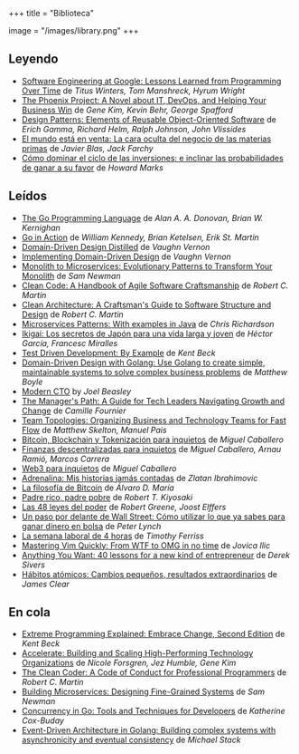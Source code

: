 +++
title = "Biblioteca"

image = "/images/library.png"
+++

## Leyendo

- [Software Engineering at Google: Lessons Learned from Programming Over Time](https://amzn.to/3TgWORq) de _Titus Winters, Tom Manshreck, Hyrum Wright_
- [The Phoenix Project: A Novel about IT, DevOps, and Helping Your Business Win](https://amzn.to/3TD3jPG) de _Gene Kim, Kevin Behr, George Spafford_
- [Design Patterns: Elements of Reusable Object-Oriented Software](https://amzn.to/3Visatg) de _Erich Gamma, Richard Helm, Ralph Johnson, John Vlissides_
- [El mundo está en venta: La cara oculta del negocio de las materias primas](https://amzn.to/4bDdQk9) de _Javier Blas, Jack Farchy_
- [Cómo dominar el ciclo de las inversiones: e inclinar las probabilidades de ganar a su favor](https://amzn.to/3Xoriof) de _Howard Marks_

## Leídos

- [The Go Programming Language](https://amzn.to/3IYfy3r) de _Alan A. A. Donovan, Brian W. Kernighan_
- [Go in Action](https://amzn.to/3PoQg1U) de _William Kennedy, Brian Ketelsen, Erik St. Martin_
- [Domain-Driven Design Distilled](https://amzn.to/3v2IaFn) de _Vaughn Vernon_
- [Implementing Domain-Driven Design](https://amzn.to/3TCVbPm) de _Vaughn Vernon_
- [Monolith to Microservices: Evolutionary Patterns to Transform Your Monolith](https://amzn.to/3v43fzd) de _Sam Newman_
- [Clean Code: A Handbook of Agile Software Craftsmanship](https://amzn.to/3wTEOEZ) de _Robert C. Martin_
- [Clean Architecture: A Craftsman's Guide to Software Structure and Design](https://amzn.to/49QTnYt) de _Robert C. Martin_
- [Microservices Patterns: With examples in Java](https://amzn.to/3v1gqks) de _Chris Richardson_
- [Ikigai: Los secretos de Japón para una vida larga y joven](https://amzn.to/3VvCXk1) de _Héctor García, Francesc Miralles_
- [Test Driven Development: By Example](https://amzn.to/3PoQo1o) de _Kent Beck_
- [Domain-Driven Design with Golang: Use Golang to create simple, maintainable systems to solve complex business problems](https://amzn.to/49TEVyS) de _Matthew Boyle_
- [Modern CTO](https://amzn.to/4alVDar) by _Joel Beasley_
- [The Manager's Path: A Guide for Tech Leaders Navigating Growth and Change](https://amzn.to/49KbiQF) de _Camille Fournier_
- [Team Topologies: Organizing Business and Technology Teams for Fast Flow](https://amzn.to/43mRIYu) de _Matthew Skelton, Manuel Pais_
- [Bitcoin, Blockchain y Tokenización para inquietos](https://amzn.to/43iwPNS) de _Miguel Caballero_
- [Finanzas descentralizadas para inquietos](https://amzn.to/3vey7gm) de _Miguel Caballero, Arnau Ramió, Marcos Carrera_
- [Web3 para inquietos](https://amzn.to/4ceALTX) de _Miguel Caballero_
- [Adrenalina: Mis historias jamás contadas](https://amzn.to/3Tb4BQo) de _Zlatan Ibrahimovic_
- [La filosofía de Bitcoin](https://amzn.to/3wTeKKe) de _Álvaro D. María_
- [Padre rico, padre pobre](https://amzn.to/43kF7oz) de _Robert T. Kiyosaki_
- [Las 48 leyes del poder](https://amzn.to/3IEvibx) de _Robert Greene, Joost Elffers_
- [Un paso por delante de Wall Street: Cómo utilizar lo que ya sabes para ganar dinero en bolsa](https://amzn.to/3VLPIHj) de _Peter Lynch_
- [La semana laboral de 4 horas](https://amzn.to/4aCAU2u) de _Timothy Ferriss_
- [Mastering Vim Quickly: From WTF to OMG in no time](https://amzn.to/3Jaiqu0) de _Jovica Ilic_
- [Anything You Want: 40 lessons for a new kind of entrepreneur](https://amzn.to/3yZjW01) de _Derek Sivers_
- [Hábitos atómicos: Cambios pequeños, resultados extraordinarios](https://amzn.to/3VYZKUb) de _James Clear_

## En cola

- [Extreme Programming Explained: Embrace Change, Second Edition](https://amzn.to/3x3rH41) de _Kent Beck_
- [Accelerate: Building and Scaling High-Performing Technology Organizations](https://amzn.to/3IzCxS9) de _Nicole Forsgren, Jez Humble, Gene Kim_
- [The Clean Coder: A Code of Conduct for Professional Programmers](https://amzn.to/3IGI2hT) de _Robert C. Martin_
- [Building Microservices: Designing Fine-Grained Systems](https://amzn.to/4agN6Fd) de _Sam Newman_
- [Concurrency in Go: Tools and Techniques for Developers](https://amzn.to/3TDuLwX) de _Katherine Cox-Buday_
- [Event-Driven Architecture in Golang: Building complex systems with asynchronicity and eventual consistency](https://amzn.to/3Piaieb) de _Michael Stack_
